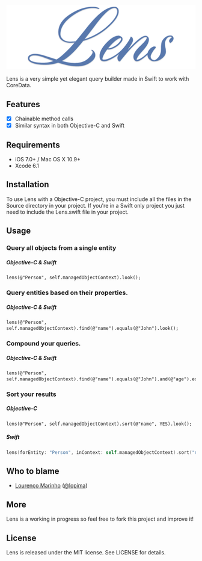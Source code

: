 ![Lens](Lens.png)

Lens is a very simple yet elegant query builder made in Swift to work with CoreData.

Features
--
- [x] Chainable method calls
- [x] Similar syntax in both Objective-C and Swift

Requirements
--
- iOS 7.0+ / Mac OS X 10.9+
- Xcode 6.1

Installation
--
To use Lens with a Objective-C project, you must include all the files in the Source directory in your project. If you're in a Swift only project you just need to include the Lens.swift file in your project.

Usage
--

### Query all objects from a single entity
##### Objective-C & Swift
```objc
lens(@"Person", self.managedObjectContext).look();
```

### Query entities based on their properties.
##### Objective-C & Swift
```objc
lens(@"Person", self.managedObjectContext).find(@"name").equals(@"John").look();
```

### Compound your queries.
##### Objective-C & Swift
```objc
lens(@"Person", self.managedObjectContext).find(@"name").equals(@"John").and(@"age").equals(26).look();
```

### Sort your results
##### Objective-C
```objc
lens(@"Person", self.managedObjectContext).sort(@"name", YES).look();
```
##### Swift
```swift
lens(forEntity: "Person", inContext: self.managedObjectContext).sort("name", ascending: true).look();
```

Who to blame
--
- [Lourenço Marinho](http://github.com/lourenco-marinho) ([@lopima](https://twitter.com/lopima))

More
--
Lens is a working in progress so feel free to fork this project and improve it!

License
--
Lens is released under the MIT license. See LICENSE for details.
